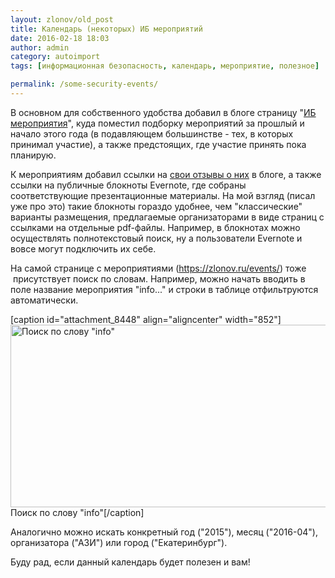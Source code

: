 ```yaml
---
layout: zlonov/old_post
title: Календарь (некоторых) ИБ мероприятий
date: 2016-02-18 18:03
author: admin
category: autoimport
tags: [информационная безопасность, календарь, мероприятие, полезное]

permalink: /some-security-events/
---
```

В основном для собственного удобства добавил в блоге страницу "<a href="https://zlonov.ru/events/">ИБ мероприятия</a>", куда поместил подборку мероприятий за прошлый и начало этого года (в подавляющем большинстве - тех, в которых принимал участие), а также предстоящих, где участие принять пока планирую.

К мероприятиям добавил ссылки на <a href="https://zlonov.ru/tag/event/" target="_blank">свои отзывы о них</a> в блоге, а также ссылки на публичные блокноты Evernote, где собраны соответствующие презентационные материалы. На мой взгляд (писал уже про это) такие блокноты гораздо удобнее, чем "классические" варианты размещения, предлагаемые организаторами в виде страниц с ссылками на отдельные pdf-файлы. Например, в блокнотах можно осуществлять полнотекстовый поиск, ну а пользователи Evernote и вовсе могут подключить их себе.

На самой странице с мероприятиями (<a href="https://zlonov.ru/events/" target="_blank">https://zlonov.ru/events/</a>) тоже  присутствует поиск по словам. Например, можно начать вводить в поле название мероприятия "info..." и строки в таблице отфильтруются автоматически.

[caption id="attachment_8448" align="aligncenter" width="852"]<a href="/assets/uploads/Poisk-po-slovu-22info22.png" rel="attachment wp-att-8448"><img class="size-full wp-image-8448" src="/assets/uploads/Poisk-po-slovu-22info22.png" alt="Поиск по слову &quot;info&quot;" width="852" height="292" /></a> Поиск по слову "info"[/caption]

Аналогично можно искать конкретный год ("2015"), месяц ("2016-04"), организатора ("АЗИ") или город ("Екатеринбург").

Буду рад, если данный календарь будет полезен и вам!
